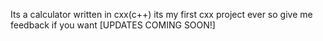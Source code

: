 Its a calculator written in cxx(c++) its my first cxx project
ever so give me feedback if you want [UPDATES COMING SOON!]
